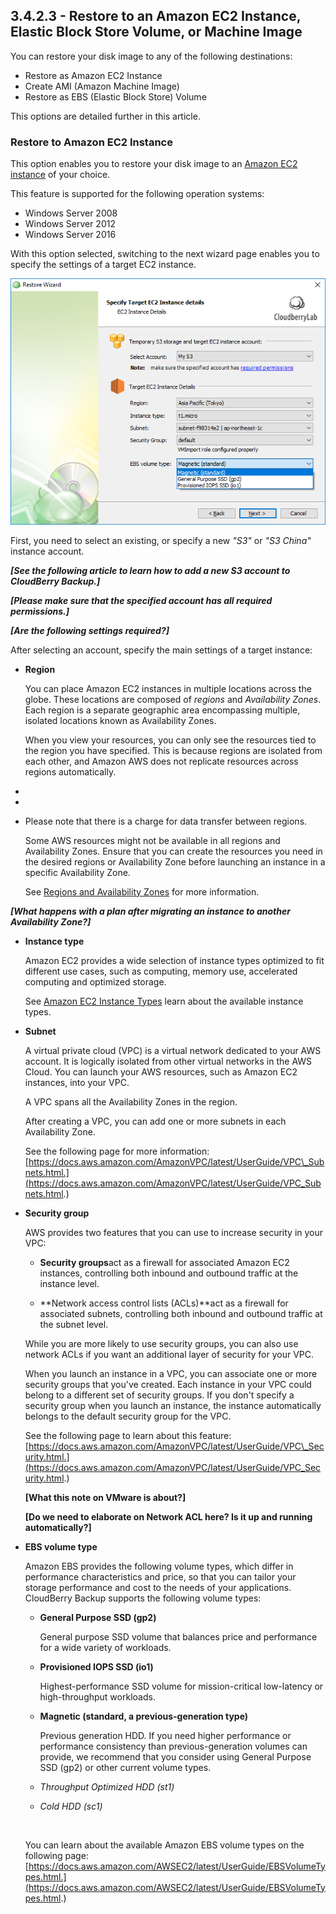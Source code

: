 ## 3.4.2.3 - Restore to an Amazon EC2 Instance, Elastic Block Store Volume, or Machine Image

You can restore your disk image to any of the following destinations:

* Restore as Amazon EC2 Instance
* Create AMI \(Amazon Machine Image\)
* Restore as EBS \(Elastic Block Store\) Volume

This options are detailed further in this article.

### Restore to Amazon EC2 Instance

This option enables you to restore your disk image to an [Amazon EC2 instance](https://aws.amazon.com/ec2/instance-types/) of your choice.

This feature is supported for the following operation systems:

* Windows Server 2008
* Windows Server 2012
* Windows Server 2016

With this option selected, switching to the next wizard page enables you to specify the settings of a target EC2 instance.

![](/assets/image-based-to-ec2-instance-details.png)

First, you need to select an existing, or specify a new _"S3"_ or _"S3 China"_ instance account.

_**\[See the following article to learn how to add a new S3 account to CloudBerry Backup.\]**_

_**\[Please make sure that the specified account has all required permissions.\]**_

_**\[Are the following settings required?\]**_

After selecting an account, specify the main settings of a target instance:

* **Region**

  You can place Amazon EC2 instances in multiple locations across the globe. These locations are composed of _regions_ and _Availability Zones_. Each region is a separate geographic area encompassing multiple, isolated locations known as Availability Zones.

  When you view your resources, you can only see the resources tied to the region you have specified. This is because regions are isolated from each other, and Amazon AWS does not replicate resources across regions automatically.

* 
* 
* Please note that there is a charge for data transfer between regions.

  Some AWS resources might not be available in all regions and Availability Zones. Ensure that you can create the resources you need in the desired regions or Availability Zone before launching an instance in a specific Availability Zone.

  See [Regions and Availability Zones](https://docs.aws.amazon.com/AWSEC2/latest/UserGuide/using-regions-availability-zones.html) for more information.

_**\[What happens with a plan after migrating an instance to another Availability Zone?\]**_

* **Instance type**

  Amazon EC2 provides a wide selection of instance types optimized to fit different use cases, such as computing, memory use, accelerated computing and optimized storage.

  See [Amazon EC2 Instance Types](https://aws.amazon.com/ec2/instance-types/) learn about the available instance types.

* **Subnet**

  A virtual private cloud \(VPC\) is a virtual network dedicated to your AWS account. It is logically isolated from other virtual networks in the AWS Cloud. You can launch your AWS resources, such as Amazon EC2 instances, into your VPC.

  A VPC spans all the Availability Zones in the region.

  After creating a VPC, you can add one or more subnets in each Availability Zone.

  See the following page for more information:[https://docs.aws.amazon.com/AmazonVPC/latest/UserGuide/VPC\_Subnets.html.](https://docs.aws.amazon.com/AmazonVPC/latest/UserGuide/VPC_Subnets.html.)

* **Security group**

  AWS provides two features that you can use to increase security in your VPC:

  * **Security groups**act as a firewall for associated Amazon EC2 instances, controlling both inbound and outbound traffic at the instance level.

  * **Network access control lists \(ACLs\)**act as a firewall for associated subnets, controlling both inbound and outbound traffic at the subnet level.

  While you are more likely to use security groups, you can also use network ACLs if you want an additional layer of security for your VPC.

  When you launch an instance in a VPC, you can associate one or more security groups that you've created. Each instance in your VPC could belong to a different set of security groups. If you don't specify a security group when you launch an instance, the instance automatically belongs to the default security group for the VPC.

  See the following page to learn about this feature:[https://docs.aws.amazon.com/AmazonVPC/latest/UserGuide/VPC\_Security.html.](https://docs.aws.amazon.com/AmazonVPC/latest/UserGuide/VPC_Security.html.)

  **\[What this note on VMware is about?\]**

  **\[Do we need to elaborate on Network ACL here? Is it up and running automatically?\]**

* **EBS volume type**

  Amazon EBS provides the following volume types, which differ in performance characteristics and price, so that you can tailor your storage performance and cost to the needs of your applications. CloudBerry Backup supports the following volume types:

  * **General Purpose SSD \(gp2\)**

    General purpose SSD volume that balances price and performance for a wide variety of workloads.

  * **Provisioned IOPS SSD \(io1\)**

    Highest-performance SSD volume for mission-critical low-latency or high-throughput workloads.

  * **Magnetic \(standard, a previous-generation type\)**

    Previous generation HDD. If you need higher performance or performance consistency than previous-generation volumes can provide, we recommend that you consider using General Purpose SSD \(gp2\) or other current volume types.

  * _Throughput Optimized HDD \(st1\)_

  * _Cold HDD \(sc1\)_

    ​

  You can learn about the available Amazon EBS volume types on the following page:[https://docs.aws.amazon.com/AWSEC2/latest/UserGuide/EBSVolumeTypes.html.](https://docs.aws.amazon.com/AWSEC2/latest/UserGuide/EBSVolumeTypes.html.)



